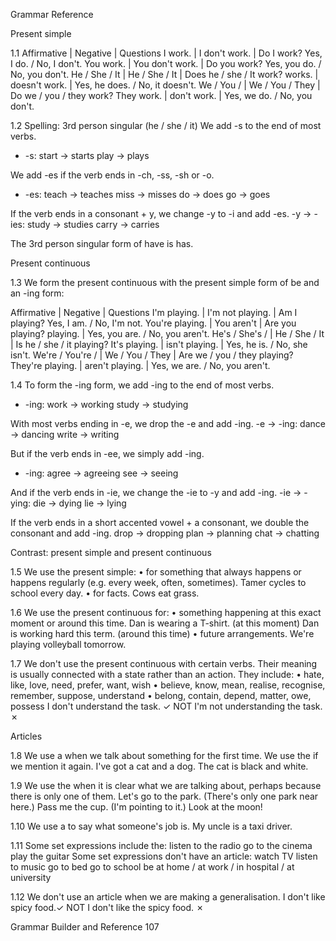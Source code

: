 Grammar Reference

Present simple

1.1
Affirmative | Negative | Questions
I work. | I don't work. | Do I work?
                        Yes, I do. / No, I don't.
You work. | You don't work. | Do you work?
                              Yes, you do. / No, you don't.
He / She / It | He / She / It | Does he / she / It work?
works. | doesn't work. | Yes, he does. / No, it doesn't.
We / You / | We / You / They | Do we / you / they work?
They work. | don't work. | Yes, we do. / No, you don't.

1.2 Spelling: 3rd person singular (he / she / it)
We add -s to the end of most verbs.
+ -s: start → starts   play → plays

We add -es if the verb ends in -ch, -ss, -sh or -o.
+ -es: teach → teaches   miss → misses
       do → does         go → goes

If the verb ends in a consonant + y, we change -y to -i
and add -es.
-y → -ies: study → studies   carry → carries

The 3rd person singular form of have is has.

Present continuous

1.3 We form the present continuous with the present simple
form of be and an -ing form:

Affirmative | Negative | Questions
I'm playing. | I'm not playing. | Am I playing?
                                  Yes, I am. / No, I'm not.
You're playing. | You aren't | Are you playing?
                 playing. | Yes, you are. / No, you aren't.
He's / She's / | He / She / It | Is he / she / it playing?
It's playing. | isn't playing. | Yes, he is. / No, she isn't.
We're / You're / | We / You / They | Are we / you / they playing?
They're playing. | aren't playing. | Yes, we are. / No, you aren't.

1.4    To form the -ing form, we add -ing to the end of most
verbs.
+ -ing: work → working   study → studying

With most verbs ending in -e, we drop the -e and add -ing.
-e → -ing: dance → dancing   write → writing

But if the verb ends in -ee, we simply add -ing.
+ -ing: agree → agreeing   see → seeing

And if the verb ends in -ie, we change the -ie to -y and add -ing.
-ie → -ying: die → dying   lie → lying

If the verb ends in a short accented vowel + a consonant, we
double the consonant and add -ing.
drop → dropping   plan → planning   chat → chatting

Contrast: present simple and present continuous

1.5 We use the present simple:
• for something that always happens or happens regularly
  (e.g. every week, often, sometimes).
  Tamer cycles to school every day.
• for facts.
  Cows eat grass.

1.6 We use the present continuous for:
• something happening at this exact moment or around
  this time.
  Dan is wearing a T-shirt. (at this moment)
  Dan is working hard this term. (around this time)
• future arrangements.
  We're playing volleyball tomorrow.

1.7 We don't use the present continuous with certain verbs.
Their meaning is usually connected with a state rather than
an action. They include:
• hate, like, love, need, prefer, want, wish
• believe, know, mean, realise, recognise, remember, suppose,
  understand
• belong, contain, depend, matter, owe, possess
I don't understand the task. ✓
NOT I'm not understanding the task. ✗

Articles

1.8 We use a when we talk about something for the first
time. We use the if we mention it again.
I've got a cat and a dog. The cat is black and white.

1.9 We use the when it is clear what we are talking about,
perhaps because there is only one of them.
Let's go to the park. (There's only one park near here.)
Pass me the cup. (I'm pointing to it.)
Look at the moon!

1.10 We use a to say what someone's job is.
My uncle is a taxi driver.

1.11 Some set expressions include the:
listen to the radio   go to the cinema   play the guitar
Some set expressions don't have an article:
watch TV   listen to music   go to bed   go to school
be at home / at work / in hospital / at university

1.12 We don't use an article when we are making a
generalisation.
I don't like spicy food.✓
NOT I don't like the spicy food. ✗

Grammar Builder and Reference 107